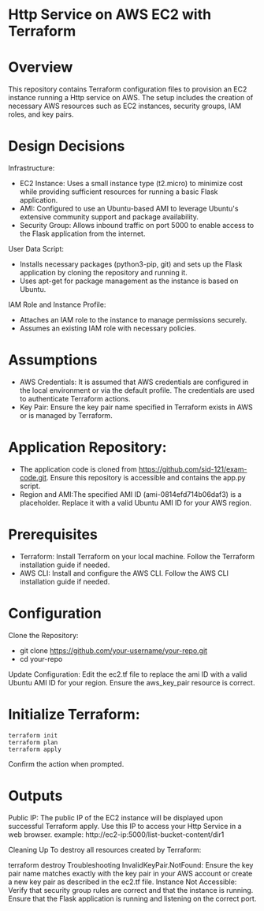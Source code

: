 # Http Service on AWS EC2 with Terraform


# Overview
This repository contains Terraform configuration files to provision an EC2 instance running a Http service on AWS. The setup includes the creation of necessary AWS resources such as EC2 instances, security groups, IAM roles, and key pairs.

# Design Decisions
 Infrastructure:
  - EC2 Instance: Uses a small instance type (t2.micro) to minimize cost while providing sufficient resources for running a basic Flask application.
  - AMI: Configured to use an Ubuntu-based AMI to leverage Ubuntu's extensive community support and package availability.
  - Security Group: Allows inbound traffic on port 5000 to enable access to the Flask application from the internet.

 User Data Script:
  - Installs necessary packages (python3-pip, git) and sets up the Flask application by cloning the repository and running it. 
  - Uses apt-get for package management as the instance is based on Ubuntu.


 IAM Role and Instance Profile: 
  - Attaches an IAM role to the instance to manage permissions securely. 
  - Assumes an existing IAM role with necessary policies.


# Assumptions
  - AWS Credentials: It is assumed that AWS credentials are configured in the local environment or via the default profile. The credentials are used to authenticate Terraform actions.
  - Key Pair: Ensure the key pair name specified in Terraform exists in AWS or is managed by Terraform.

# Application Repository:
  - The application code is cloned from https://github.com/sid-121/exam-code.git. Ensure this repository is accessible and contains the app.py script.
  - Region and AMI:The specified AMI ID (ami-0814efd714b06daf3) is a placeholder. Replace it with a valid Ubuntu AMI ID for your AWS region.

# Prerequisites
  - Terraform: Install Terraform on your local machine. Follow the Terraform installation guide if needed.
  - AWS CLI: Install and configure the AWS CLI. Follow the AWS CLI installation guide if needed.
    
# Configuration
Clone the Repository:
 - git clone https://github.com/your-username/your-repo.git
 - cd your-repo
   
Update Configuration: Edit the ec2.tf file to replace the ami ID with a valid Ubuntu AMI ID for your region.
Ensure the aws_key_pair resource is correct.


# Initialize Terraform:
    terraform init  
    terraform plan
    terraform apply

Confirm the action when prompted.

# Outputs
Public IP: The public IP of the EC2 instance will be displayed upon successful Terraform apply. Use this IP to access your Http Service in a web browser.
  example: http://ec2-ip:5000/list-bucket-content/dir1

Cleaning Up
To destroy all resources created by Terraform:

terraform destroy
Troubleshooting
InvalidKeyPair.NotFound: Ensure the key pair name matches exactly with the key pair in your AWS account or create a new key pair as described in the ec2.tf file.
Instance Not Accessible: Verify that security group rules are correct and that the instance is running. Ensure that the Flask application is running and listening on the correct port.
